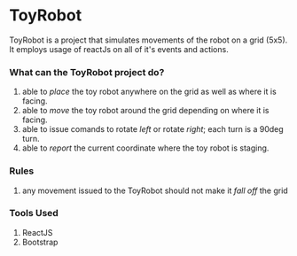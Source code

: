# ToyRobot

ToyRobot is a project that simulates movements of the robot on a grid (5x5).
It employs usage of reactJs on all of it's events and actions.

### What can the ToyRobot project do?
1. able to *place* the toy robot anywhere on the grid as well as where it is facing.
2. able to *move* the toy robot around the grid depending on where it is facing.
3. able to issue comands to rotate *left* or rotate *right*; each turn is a 90deg turn.
4. able to *report* the current coordinate where the toy robot is staging.

### Rules
1. any movement issued to the ToyRobot should not make it *fall off* the grid

### Tools Used
1. ReactJS
2. Bootstrap